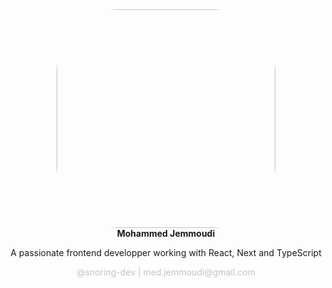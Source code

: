 <div style="margin: auto; text-align: center;">
<center>
<img src="https://res.cloudinary.com/mjemmoudi/image/upload/v1691423058/personal/IMG_4035.jpg" alt="" style="border-radius: 100px;" width="350" />
<div>
<strong>Mohammed Jemmoudi</strong>
<p>A passionate frontend developper working with React, Next and TypeScript</p>
<p>
	<font color="#C4C4C4">@snoring-dev | med.jemmoudi@gmail.com</font>
</p>
</div>
</center>
</div>
